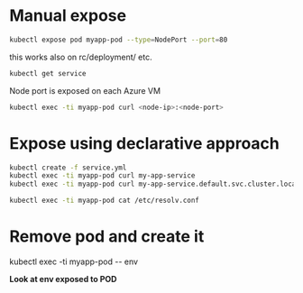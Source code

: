 # Manual expose

```sh
kubectl expose pod myapp-pod --type=NodePort --port=80
```

this works also on rc/deployment/ etc.

```sh
kubectl get service
```

Node port is exposed on each Azure VM
```sh
kubectl exec -ti myapp-pod curl <node-ip>:<node-port>
```

# Expose using declarative approach

```sh
kubectl create -f service.yml
kubectl exec -ti myapp-pod curl my-app-service
kubectl exec -ti myapp-pod curl my-app-service.default.svc.cluster.local

kubectl exec -ti myapp-pod cat /etc/resolv.conf
```

# Remove pod and create it

kubectl exec -ti myapp-pod -- env

**Look at env exposed to POD**
